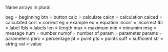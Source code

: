 Name arrays in plural.

beg 	= beginning
btn		= button
calc	= calculate
calcn	= calculation
calced	= calculated
corr 	= correct
eg 		= example
eq 		= equation
incorr 	= incorrect
lbl 	= label
lbls	= labels
len 	= length
max 	= maximum
min 	= minumim
msg 	= message
num 	= number
numof 	= number of
param 	= parameter
params 	= parameters
perc 	= percentage
pt 		= point
pts 	= points
suff 	= sufficient
str 	= string
val		= value

